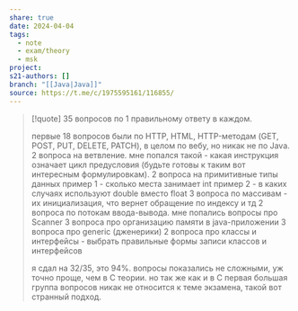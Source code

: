 ```yaml
---
share: true
date: 2024-04-04
tags:
  - note
  - exam/theory
  - msk
project: 
s21-authors: []
branch: "[[Java|Java]]"
source: https://t.me/c/1975595161/116855/
---
```


> [!quote] 
> 35 вопросов по 1 правильному ответу в каждом.
> 
> первые 18 вопросов были по HTTP, HTML, HTTP-методам (GET, POST, PUT, DELETE, PATCH), в целом по вебу, но никак не по Java.
> 2 вопроса на ветвление. 
> мне попался такой - какая инструкция означает цикл предусловия (будьте готовы к таким вот интересным формулировкам).
> 2 вопроса на примитивные типы данных
> пример 1 - сколько места занимает int
> пример 2 - в каких случаях используют double вместо float
> 3 вопроса по массивам - их инициализация, что вернет обращение по индексу и тд
> 2 вопроса по потокам ввода-вывода. мне попались вопросы про Scanner
> 3 вопроса про организацию памяти в java-приложении
> 3 вопроса про generic (дженерики)
> 2 вопроса про классы и интерфейсы - выбрать правильные формы записи классов и интерфейсов
> 
> я сдал на 32/35, это 94%. вопросы показались не сложными, уж точно проще, чем в C теории. но так же как и в C первая большая группа вопросов никак не относится к теме экзамена, такой вот странный подход.
